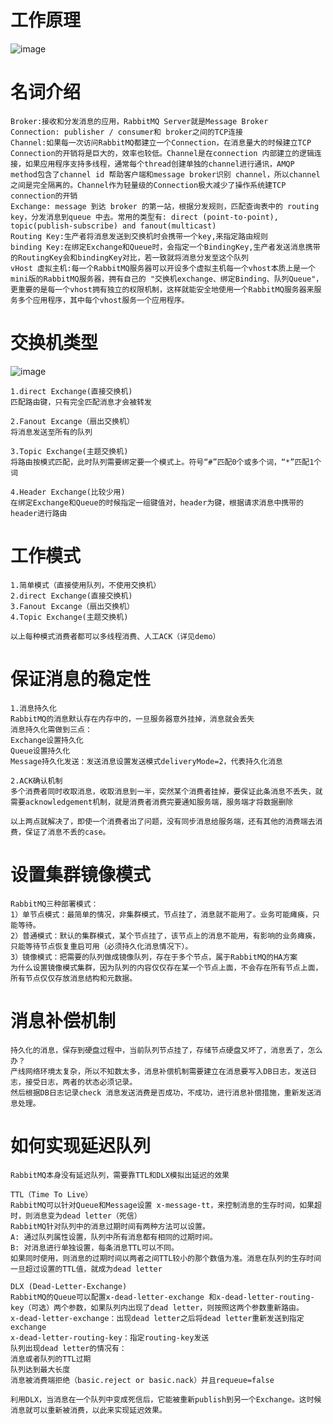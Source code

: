 # 工作原理
![image](https://user-images.githubusercontent.com/33198812/229307215-5566d374-5516-4a69-b487-716025a2e93b.png)


# 名词介绍
    Broker:接收和分发消息的应用，RabbitMQ Server就是Message Broker
    Connection: publisher / consumer和 broker之间的TCP连接
    Channel:如果每一次访问RabbitMQ都建立一个Connection，在消息量大的时候建立TCP Connection的开销将是巨大的，效率也较低。Channel是在connection 内部建立的逻辑连接，如果应用程序支持多线程，通常每个thread创建单独的channel进行通讯，AMQP method包含了channel id 帮助客户端和message broker识别 channel，所以channel 之间是完全隔离的。Channel作为轻量级的Connection极大减少了操作系统建TCP connection的开销
    Exchange: message 到达 broker 的第一站，根据分发规则，匹配查询表中的 routing key，分发消息到queue 中去。常用的类型有: direct (point-to-point), topic(publish-subscribe) and fanout(multicast)
    Routing Key:生产者将消息发送到交换机时会携带一个key,来指定路由规则
    binding Key:在绑定Exchange和Queue时，会指定一个BindingKey,生产者发送消息携带的RoutingKey会和bindingKey对比，若一致就将消息分发至这个队列
    vHost 虚拟主机:每一个RabbitMQ服务器可以开设多个虚拟主机每一个vhost本质上是一个mini版的RabbitMQ服务器，拥有自己的 "交换机exchange、绑定Binding、队列Queue"，更重要的是每一个vhost拥有独立的权限机制，这样就能安全地使用一个RabbitMQ服务器来服务多个应用程序，其中每个vhost服务一个应用程序。

# 交换机类型

![image](https://user-images.githubusercontent.com/33198812/229307232-5004a3fe-15e5-47c7-8834-2a8570ccb48f.png)

    1.direct Exchange(直接交换机)
    匹配路由键，只有完全匹配消息才会被转发
    
    2.Fanout Excange（扇出交换机）
    将消息发送至所有的队列
    
    3.Topic Exchange(主题交换机)
    将路由按模式匹配，此时队列需要绑定要一个模式上。符号“#”匹配0个或多个词，“*”匹配1个词
    
    4.Header Exchange(比较少用)
    在绑定Exchange和Queue的时候指定一组键值对，header为键，根据请求消息中携带的header进行路由

# 工作模式
    1.简单模式（直接使用队列，不使用交换机）
    2.direct Exchange(直接交换机)
    3.Fanout Excange（扇出交换机）
    4.Topic Exchange(主题交换机)

    以上每种模式消费者都可以多线程消费、人工ACK（详见demo）

# 保证消息的稳定性
    1.消息持久化
    RabbitMQ的消息默认存在内存中的，一旦服务器意外挂掉，消息就会丢失    
    消息持久化需做到三点：
    Exchange设置持久化
    Queue设置持久化
    Message持久化发送：发送消息设置发送模式deliveryMode=2，代表持久化消息

    2.ACK确认机制
    多个消费者同时收取消息，收取消息到一半，突然某个消费者挂掉，要保证此条消息不丢失，就需要acknowledgement机制，就是消费者消费完要通知服务端，服务端才将数据删除
    
    以上两点就解决了，即使一个消费者出了问题，没有同步消息给服务端，还有其他的消费端去消费，保证了消息不丢的case。

# 设置集群镜像模式
    RabbitMQ三种部署模式：
    1）单节点模式：最简单的情况，非集群模式，节点挂了，消息就不能用了。业务可能瘫痪，只能等待。    
    2）普通模式：默认的集群模式，某个节点挂了，该节点上的消息不能用，有影响的业务瘫痪，只能等待节点恢复重启可用（必须持久化消息情况下）。    
    3）镜像模式：把需要的队列做成镜像队列，存在于多个节点，属于RabbitMQ的HA方案    
    为什么设置镜像模式集群，因为队列的内容仅仅存在某一个节点上面，不会存在所有节点上面，所有节点仅仅存放消息结构和元数据。

# 消息补偿机制
    持久化的消息，保存到硬盘过程中，当前队列节点挂了，存储节点硬盘又坏了，消息丢了，怎么办？    
    产线网络环境太复杂，所以不知数太多，消息补偿机制需要建立在消息要写入DB日志，发送日志，接受日志，两者的状态必须记录。    
    然后根据DB日志记录check 消息发送消费是否成功，不成功，进行消息补偿措施，重新发送消息处理。

# 如何实现延迟队列
    RabbitMQ本身没有延迟队列，需要靠TTL和DLX模拟出延迟的效果

    TTL（Time To Live）
    RabbitMQ可以针对Queue和Message设置 x-message-tt，来控制消息的生存时间，如果超时，则消息变为dead letter（死信）
    RabbitMQ针对队列中的消息过期时间有两种方法可以设置。    
    A: 通过队列属性设置，队列中所有消息都有相同的过期时间。    
    B: 对消息进行单独设置，每条消息TTL可以不同。    
    如果同时使用，则消息的过期时间以两者之间TTL较小的那个数值为准。消息在队列的生存时间一旦超过设置的TTL值，就成为dead letter
    
    DLX (Dead-Letter-Exchange)
    RabbitMQ的Queue可以配置x-dead-letter-exchange 和x-dead-letter-routing-key（可选）两个参数，如果队列内出现了dead letter，则按照这两个参数重新路由。    
    x-dead-letter-exchange：出现dead letter之后将dead letter重新发送到指定exchange    
    x-dead-letter-routing-key：指定routing-key发送    
    队列出现dead letter的情况有：    
    消息或者队列的TTL过期    
    队列达到最大长度    
    消息被消费端拒绝（basic.reject or basic.nack）并且requeue=false
    
    利用DLX，当消息在一个队列中变成死信后，它能被重新publish到另一个Exchange。这时候消息就可以重新被消费，以此来实现延迟效果。
